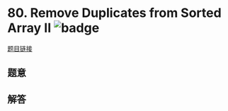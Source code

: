 # 80. Remove Duplicates from Sorted Array II ![badge](https://img.shields.io/badge/-medium-yellow?style=flat-square)

[题目链接](https://leetcode.com/problems/remove-duplicates-from-sorted-array-ii)

## 题意

## 解答

